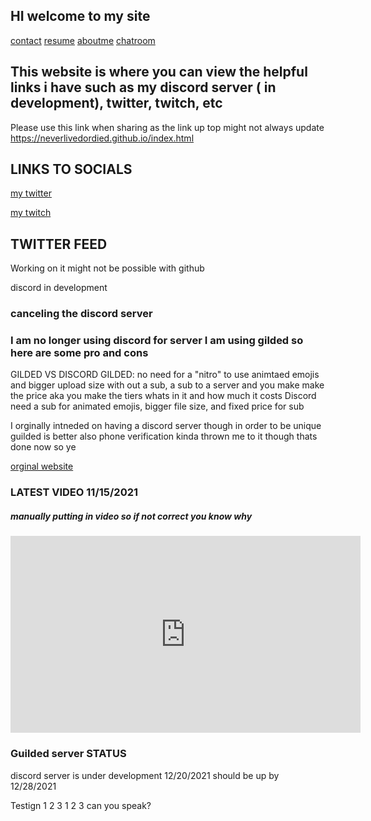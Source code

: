 ## HI welcome to my site 
[contact](https://neverlivedordied.github.io/contact.github.io/index.html)   [resume](https://neverlivedordied.github.io/resume/index.html)   [aboutme](https://neverlivedordied.github.io/About-Me/index.html)   [chatroom](https://neverlivedordied.github.io/chatroom/index.html)

 
## This website is where you can view the helpful links i have such as my discord server ( in development), twitter, twitch, etc

Please use this link when sharing as the link up top might not always update  https://neverlivedordied.github.io/index.html


## LINKS TO SOCIALS



[my twitter](https://twitter.com/neverlivedied)


[my twitch](https://www.twitch.tv/theminebrothers3)

## TWITTER FEED
Working on it
might not be possible with github





discord in development
### canceling the discord server


### I am no longer using discord for server I am using gilded so here are some pro and cons
GILDED VS DISCORD
GILDED: no need for a "nitro" to use animtaed emojis and bigger upload size with out a sub, a sub to a server and you make make the price aka you make the tiers whats in it and how much it costs 
Discord need a sub for animated emojis, bigger file size, and fixed price for sub 

I orginally intneded on having a discord server though in order to be unique guilded is better also phone verification kinda thrown me to it though thats done now so ye 

[orginal website](https://www.eurofan740.wixsite.com/website)


### LATEST VIDEO 11/15/2021
##### manually putting in video so if not correct you know why
<p align="(center)">
<iframe width="560" height="315" src="https://www.youtube.com/embed/_pz0oXEuMo8" title="YouTube video player" frameborder="0" allow="accelerometer; autoplay; clipboard-write; encrypted-media; gyroscope; picture-in-picture" allowfullscreen></iframe>
</p>



### Guilded server STATUS
discord server is under development 12/20/2021
should be up by 12/28/2021



</div class="box">
<p> Testign 1 2 3 1 2 3 can you speak? <p>
